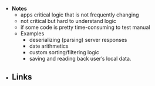 - **Notes**
	- apps critical logic that is not frequently changing 
	- not critical but hard to understand logic 
	- if some code is pretty time-consuming to test manual 
	- Examples
		- deserializing (parsing) server responses
		- date arithmetics
		- custom sorting/filtering logic
		- saving and reading back user’s local data.
- **Links**
	- 